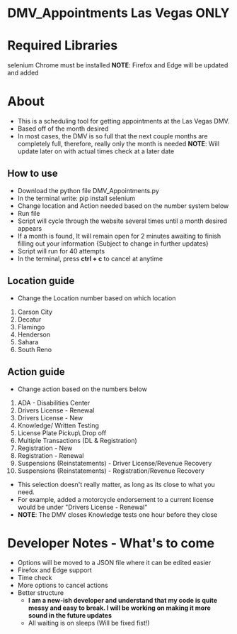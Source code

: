 # DMV_Appointments Las Vegas ONLY


# Required Libraries
selenium
Chrome must be installed
**NOTE**: Firefox and Edge will be updated and added 

# About 
- This is a scheduling tool for getting appointments at the Las Vegas DMV. 
- Based off of the month desired 
- In most cases, the DMV is so full that the next couple months are completely full, therefore, really only the month is needed 
**NOTE**: Will update later on with actual times check at a later date 

## How to use
- Download the python file DMV_Appointments.py
- In the terminal write: pip install selenium
- Change location and Action needed based on the number system below 
- Run file 
- Script will cycle through the website several times until a month desired appears 
- If a month is found, It will remain open for 2 minutes awaiting to finish filling out your information {Subject to change in further updates}
- Script will run for 40 attempts 
- In the terminal, press **ctrl + c** to cancel at anytime

## Location guide 
- Change the Location number based on which location
  
1. Carson City 
2. Decatur 
3. Flamingo 
4. Henderson
5. Sahara
6. South Reno

## Action guide
- Change action based on the numbers below

1. ADA - Disabilities Center
2. Drivers License - Renewal 
3. Drivers License - New 
4. Knowledge/ Written Testing
5. License Plate Pickup\ Drop off
6. Multiple Transactions (DL & Registration)
7. Registration - New
8. Registration - Renewal
9. Suspensions (Reinstatements) - Driver License/Revenue Recovery
10. Suspensions (Reinstatements) - Registration/Revenue Recovery

- This selection doesn't really matter, as long as its close to what you need.
- For example, added a motorcycle endorsement to a current license would be under "Drivers License - Renewal"
- **NOTE**: The DMV closes Knowledge tests one hour before they close 

# Developer Notes - What's to come
- Options will be moved to a JSON file where it can be edited easier 
- Firefox and Edge support 
- Time check 
- More options to cancel actions 
- Better structure 
  - __I am a new-ish developer and understand that my code is quite messy and easy to break. I will be working on making it more sound in the future updates__
  - All waiting is on sleeps (Will be fixed fist!)

